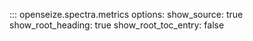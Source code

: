::: openseize.spectra.metrics
    options:
        show_source:
            true
        show_root_heading:
            true
        show_root_toc_entry:
            false


